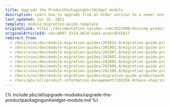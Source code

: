 ```yaml
---
title: Upgrade the ProductPackagingUnitWidget module
description: Learn how to upgrade from an older version to a newer one of the product Packaging Unit widget within your Spryker based project.
last_updated: Jun 16, 2021
template: module-migration-guide-template
originalLink: https://documentation.spryker.com/2021080/docs/mg-product-packaging-unit-widget
originalArticleId: c8ccd097-331d-462d-bae3-aca3c8541817
redirect_from:
  - /docs/scos/dev/module-migration-guides/201811.0/migration-guide-productpackagingunitwidget.html
  - /docs/scos/dev/module-migration-guides/201903.0/migration-guide-productpackagingunitwidget.html
  - /docs/scos/dev/module-migration-guides/201907.0/migration-guide-productpackagingunitwidget.html
  - /docs/scos/dev/module-migration-guides/202001.0/migration-guide-productpackagingunitwidget.html
  - /docs/scos/dev/module-migration-guides/202005.0/migration-guide-productpackagingunitwidget.html
  - /docs/scos/dev/module-migration-guides/202009.0/migration-guide-productpackagingunitwidget.html
  - /docs/scos/dev/module-migration-guides/202108.0/migration-guide-productpackagingunitwidget.html
  - /docs/scos/dev/module-migration-guides/migration-guide-productpackagingunitwidget.html
  - /docs/pbc/all/product-information-management/202204.0/base-shop/install-and-upgrade/upgrade-modules/upgrade-the-productpackagingunitwidget-module.html
---
```


{% include pbc/all/upgrade-modules/upgrade-the-productpackagingunitwidget-module.md %} <!-- To edit, see /_includes/pbc/all/upgrade-modules/upgrade-the-productpackagingunitwidget-module.md -->
